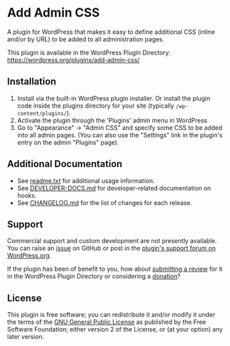 # Add Admin CSS

A plugin for WordPress that makes it easy to define additional CSS (inline and/or by URL) to be added to all administration pages.

This plugin is available in the WordPress Plugin Directory: https://wordpress.org/plugins/add-admin-css/


## Installation

1. Install via the built-in WordPress plugin installer. Or install the plugin code inside the plugins directory for your site (typically `/wp-content/plugins/`).
2. Activate the plugin through the 'Plugins' admin menu in WordPress
3. Go to "Appearance" -> "Admin CSS" and specify some CSS to be added into all admin pages. (You can also use the "Settings" link in the plugin's entry on the admin "Plugins" page).


## Additional Documentation

* See [readme.txt](https://github.com/coffee2code/add-admin-css/blob/master/readme.txt) for additional usage information.
* See [DEVELOPER-DOCS.md](DEVELOPER-DOCS.md) for developer-related documentation on hooks.
* See [CHANGELOG.md](CHANGELOG.md) for the list of changes for each release.


## Support

Commercial support and custom development are not presently available. You can raise an [issue](https://github.com/coffee2code/add-admin-css/issues) on GitHub or post in the [plugin's support forum on WordPress.org](https://wordpress.org/support/plugin/add-admin-css/).

If the plugin has been of benefit to you, how about [submitting a review](https://wordpress.org/support/plugin/add-admin-css/reviews/) for it in the WordPress Plugin Directory or considering a [donation](https://www.paypal.com/cgi-bin/webscr?cmd=_s-xclick&hosted_button_id=6ARCFJ9TX3522)?


## License

This plugin is free software; you can redistribute it and/or modify it under the terms of the [GNU General Public License](https://www.gnu.org/licenses/gpl-2.0.html) as published by the Free Software Foundation; either version 2 of the License, or (at your option) any later version.